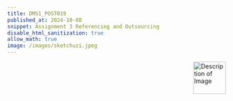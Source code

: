 ```yaml
---
title: DMS1_POST019
published_at: 2024-10-08
snippet: Assignment 3 Referencing and Outsourcing
disable_html_sanitization: true
allow_math: true
image: /images/sketchuzi.jpeg
---
```


<img src="https://i.pinimg.com/originals/4a/55/c3/4a55c3a273541901ee3c82e91ddb3f2f.gif" alt="Description of Image" style="float:right; margin-left:20px; width:75px; height:auto;">

